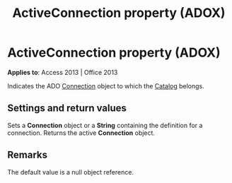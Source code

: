 ﻿---
title: ActiveConnection property (ADOX)
TOCTitle: ActiveConnection property (ADOX)
ms:assetid: c1d90eca-9d62-4d7e-c275-5094e914ecb4
ms:mtpsurl: https://msdn.microsoft.com/library/JJ249945(v=office.15)
ms:contentKeyID: 48547539
ms.date: 10/17/2018
mtps_version: v=office.15
---

# ActiveConnection property (ADOX)

**Applies to**: Access 2013 | Office 2013

Indicates the ADO [Connection](connection-object-ado.md) object to which the [Catalog](catalog-object-adox.md) belongs.

## Settings and return values

Sets a **Connection** object or a **String** containing the definition for a connection. Returns the active **Connection** object.

## Remarks

The default value is a null object reference.

